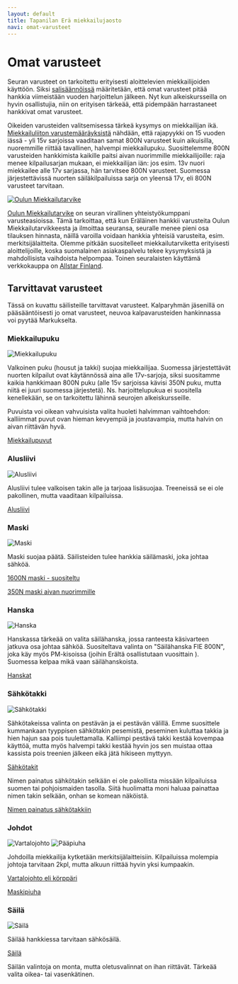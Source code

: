 ```yaml
---
layout: default
title: Tapanilan Erä miekkailujaosto
navi: omat-varusteet
---
```


# Omat varusteet

Seuran varusteet on tarkoitettu erityisesti aloittelevien miekkailijoiden käyttöön. Siksi <a href="{{ site.baseurl }}/salisaannot/">salisäännöissä</a> määritetään, että omat varusteet pitää hankkia viimeistään vuoden harjoittelun jälkeen. Nyt kun alkeiskursseilla on hyvin osallistujia, niin on erityisen tärkeää, että pidempään harrastaneet hankkivat omat varusteet.

Oikeiden varusteiden valitsemisessa tärkeä kysymys on miekkailijan ikä. [Miekkailuliiton varustemääräyksistä](https://www.fencing-pentathlon.fi/miekkailu/kilpailutoiminta/varusteet/) nähdään, että rajapyykki on 15 vuoden iässä - yli 15v sarjoissa vaaditaan samat 800N varusteet kuin aikuisilla, nuoremmille riittää tavallinen, halvempi miekkailupuku. Suosittelemme 800N varusteiden hankkimista kaikille paitsi aivan nuorimmille miekkailijoille: raja menee kilpailusarjan mukaan, ei miekkailijan iän: jos esim. 13v nuori miekkailee alle 17v sarjassa, hän tarvitsee 800N varusteet. Suomessa järjestettävissä nuorten säiläkilpailuissa sarja on yleensä 17v, eli 800N varusteet tarvitaan.

<a href="https://www.miekkailutarvike.fi/"><img src="/img/oulun_miekkailutarvike.png" alt="Oulun Miekkailutarvike" /></a>

[Oulun Miekkailutarvike](https://www.miekkailutarvike.fi/) on seuran virallinen yhteistyökumppani varusteasioissa. Tämä tarkoittaa, että kun Eräläinen hankkii varusteita Oulun Miekkailutarvikkeesta ja ilmoittaa seuransa, seuralle menee pieni osa tilauksen hinnasta, näillä varoilla voidaan hankkia yhteisiä varusteita, esim. merkitsijälaitteita. Olemme pitkään suositelleet miekkailutarviketta erityisesti aloittelijoille, koska suomalainen asiakaspalvelu tekee kysymyksistä ja mahdollisista vaihdoista helpompaa. Toinen seuralaisten käyttämä verkkokauppa on [Allstar Finland](https://www.allstarfinland.fi/).

## Tarvittavat varusteet

Tässä on kuvattu säilisteille tarvittavat varusteet. Kalparyhmän jäsenillä on pääsääntöisesti jo omat varusteet, neuvoa kalpavarusteiden hankinnassa voi pyytää Markukselta.

### Miekkailupuku

<img src="/img/miekkailupuku.jpg" alt="Miekkailupuku" class="material">

Valkoinen puku (housut ja takki) suojaa miekkailijaa. Suomessa järjestettävät nuorten kilpailut ovat käytännössä aina alle 17v-sarjoja, siksi suositamme kaikia hankkimaan 800N puku (alle 15v sarjoissa kävisi 350N puku, mutta niitä ei juuri suomessa järjestetä). Ns. harjoittelupukua ei suositella kenellekään, se on tarkoitettu lähinnä seurojen alkeiskursseille.

Puvuista voi oikean vahvuisista valita huoleti halvimman vaihtoehdon: kalliimmat puvut ovan hieman kevyempiä ja joustavampia, mutta halvin on aivan riittävän hyvä.

[Miekkailupuvut](https://www.miekkailutarvike.fi/index.php?cPath=176_137_36)

### Alusliivi

<img src="/img/alusliivi.jpg" alt="Alusliivi" class="material">

Alusliivi tulee valkoisen takin alle ja tarjoaa lisäsuojaa. Treeneissä se ei ole pakollinen, mutta vaaditaan kilpailuissa.

[Alusliivi](https://www.miekkailutarvike.fi/index.php?cPath=176_137_36_25)

### Maski

<img src="/img/maski.jpg" alt="Maski" class="material">

Maski suojaa päätä. Säilisteiden tulee hankkia säilämaski, joka johtaa sähköä.

[1600N maski - suositeltu](https://www.miekkailutarvike.fi/product_info.php?cPath=176_137_37_33&products_id=55)

[350N maski aivan nuorimmille](https://www.miekkailutarvike.fi/product_info.php?cPath=176_137_37_33&products_id=56)

### Hanska

<img src="/img/hanska.jpg" alt="Hanska" class="material">

Hanskassa tärkeää on valita säilähanska, jossa ranteesta käsivarteen jatkuva osa johtaa sähköä. Suositeltava valinta on "Säilähanska FIE 800N", joka käy myös PM-kisoissa (joihin Erältä osallistutaan vuosittain ). Suomessa kelpaa mikä vaan säilähanskoista.

[Hanskat](https://www.miekkailutarvike.fi/index.php?cPath=176_137_38_189)

### Sähkötakki

<img src="/img/sahkotakki.jpg" alt="Sähkötakki" class="material">

Sähkötakeissa valinta on pestävän ja ei pestävän välillä. Emme suosittele kummankaan tyyppisen sähkötakin pesemistä, peseminen kuluttaa takkia ja hien hajun saa pois tuulettamalla. Kalliimpi pestävä takki kestää kovempaa käyttöä, mutta myös halvempi takki kestää hyvin jos sen muistaa ottaa kassista pois treenien jälkeen eikä jätä hikiseen myttyyn.

[Sähkötakit](https://www.miekkailutarvike.fi/index.php?cPath=176_137_40_53)

Nimen painatus sähkötakin selkään ei ole pakollista missään kilpailuissa suomen tai pohjoismaiden tasolla. Siitä huolimatta moni haluaa painattaa nimen takin selkään, onhan se komean näköistä.

[Nimen painatus sähkötakkiin](https://www.miekkailutarvike.fi/product_info.php?cPath=176_137_36_30&products_id=90)

### Johdot

<img src="/img/vartalojohto.jpg" alt="Vartalojohto" class="material">
<img src="/img/paapiuha.jpg" alt="Pääpiuha" class="material">

Johdoilla miekkailija kytketään merkitsijälaitteisiin. Kilpailuissa molempia johtoja tarvitaan 2kpl, mutta alkuun riittää hyvin yksi kumpaakin.

[Vartalojohto eli körppäri](https://www.miekkailutarvike.fi/product_info.php?cPath=176_45_63&products_id=821)

[Maskipiuha](https://www.miekkailutarvike.fi/product_info.php?cPath=176_45_63&products_id=226)

### Säilä

<img src="/img/saila.jpg" alt="Säilä" class="material">

Säilää hankkiessa tarvitaan sähkösäilä.

[Säilä](https://www.miekkailutarvike.fi/product_info.php?cPath=176_57_146&products_id=680)

Säilän valintoja on monta, mutta oletusvalinnat on ihan riittävät. Tärkeää valita oikea- tai vasenkätinen.
